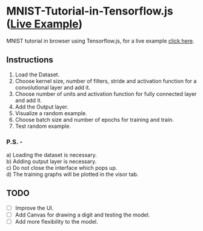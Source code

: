 # MNIST-Tutorial-in-Tensorflow.js ([Live Example]( https://alishdipani.github.io/MNIST-Tutorial-in-Tensorflow.js/ ))
MNIST tutorial in browser using Tensorflow.js, for a live example [click here](https://alishdipani.github.io/MNIST-Tutorial-in-Tensorflow.js/).

## Instructions
1. Load the Dataset.  
2. Choose kernel size, number of filters, stride and activation function for a convolutional layer and add it.  
3. Choose number of units and activation function for fully connected layer and add it.  
4. Add the Output layer.
5. Visualize a random example.
6. Choose batch size and number of epochs for training and train.
7. Test random example.

### P.S. -   
a) Loading the dataset is necessary.  
b) Adding output layer is necessary.  
c) Do not close the interface which pops up.  
d) The training graphs will be plotted in the visor tab.  

## TODO
- [ ] Improve the UI.  
- [ ] Add Canvas for drawing a digit and testing the model.
- [ ] Add more flexibility to the model.
